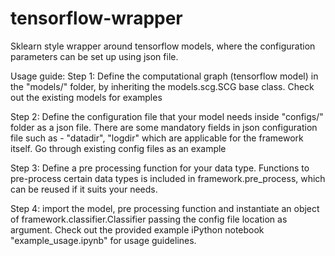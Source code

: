 # tensorflow-wrapper
Sklearn style wrapper around tensorflow models, where the configuration parameters can be set up using json file.

Usage guide:
Step 1: Define the computational graph (tensorflow model) in the "models/" folder, by inheriting the models.scg.SCG base class. Check out the existing models for examples

Step 2: Define the configuration file that your model needs inside "configs/" folder as a json file. There are some mandatory fields in json configuration file such as - "datadir", "logdir" which are applicable for the framework itself. Go through existing config files as an example

Step 3: Define a pre processing function for your data type. Functions to pre-process certain data types is included in framework.pre_process, which can be reused if it suits your needs.

Step 4: import the model, pre processing function and instantiate an object of framework.classifier.Classifier passing the config file location as argument. Check out the provided example iPython notebook "example_usage.ipynb" for usage guidelines.
